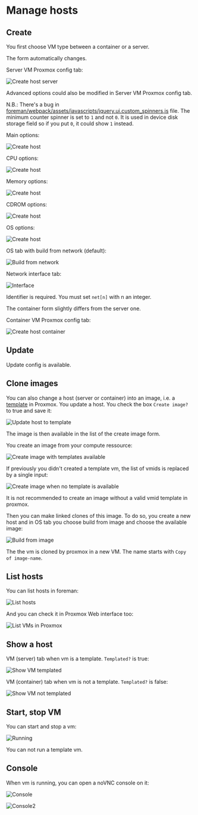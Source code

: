# Manage hosts

## Create

You first choose VM type between a container or a server.

The form automatically changes.

Server VM Proxmox config tab:

![Create host server](images/create_host_server.png)

Advanced options could also be modified in Server VM Proxmox config tab.

N.B.: There's a bug in [foreman/webpack/assets/javascripts/jquery.ui.custom_spinners.js](https://projects.theforeman.org/issues/25111) file. The minimum counter spinner is set to `1` and not `0`. It is used in device disk storage field so if you put `0`, it could show `1` instead.

Main options:

![Create host](images/create_host_advanced_main_options.png)

CPU options:

![Create host](images/create_host_advanced_cpu.png)

Memory options:

![Create host](images/create_host_advanced_memory.png)

CDROM options:

![Create host](images/create_host_advanced_cdrom.png)

OS options:

![Create host](images/create_host_advanced_os.png)

OS tab with build from network (default):

![Build from network](images/create_host_os_network.png)

Network interface tab:

![Interface](images/create_host_interface.png)

Identifier is required. You must set `net[n]` with n an integer.

The container form slightly differs from the server one.

Container VM Proxmox config tab:

![Create host container](images/create_host_container.png)



## Update

Update config is available.

## Clone images

You can also change a host (server or container) into an image, i.e. a [template](https://pve.proxmox.com/wiki/Qemu/KVM_Virtual_Machines#qm_templates) in Proxmox.
You update a host. You check the box `Create image?` to true and save it:

![Update host to template](images/update_host_to_template.png)

The image is then available in the list of the create image form.

You create an image from your compute ressource:

![Create image with templates available](images/create_image_with_templates.png)

If previously you didn't created a template vm, the list of vmids is replaced by a single input:

![Create image when no template is available](images/create_image_no_templates.png)

It is not recommended to create an image without a valid vmid template in proxmox.

Then you can make linked clones of this image. To do so, you create a new host and in OS tab you choose build from image and choose the available image:

![Build from image](images/create_host_os_image.png)

The the vm is cloned by proxmox in a new VM. The name starts with `Copy of image-name`.

## List hosts

You can list hosts in foreman:

![List hosts](images/list_hosts.png)

And you can check it in Proxmox Web interface too:

![List VMs in Proxmox](images/proxmox_vms.png)

## Show a host

VM (server) tab when vm is a template. `Templated?` is true:

![Show VM templated](images/show_host_templated.png)

VM (container) tab when vm is not a template. `Templated?` is false:

![Show VM not templated](images/show_host.png)

## Start, stop VM

You can start and stop a vm:

![Running](images/running_vm.png)

You can not run a template vm.

## Console

When vm is running, you can open a noVNC console on it:

![Console](images/vnc_console.png)

![Console2](images/vnc_console2.png)
